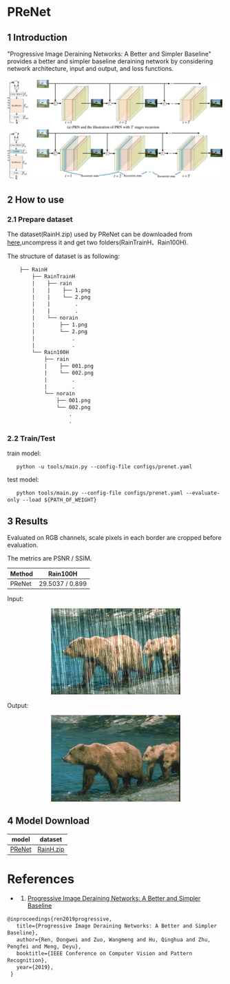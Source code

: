 # PReNet

## 1 Introduction
"Progressive Image Deraining Networks: A Better and Simpler Baseline" provides a better and simpler baseline deraining network by considering network architecture, input and output, and loss functions.

<div align="center">
    <img src="https://github.com/simonsLiang/PReNet_paddle/blob/main/data/net.jpg" width=800">
</div>

## 2 How to use

### 2.1 Prepare dataset

  The dataset(RainH.zip) used by PReNet can be downloaded from [here](https://pan.baidu.com/s/1_vxCatOV3sOA6Vkx1l23eA?pwd=vitu),uncompress it and get two folders(RainTrainH、Rain100H).

  The structure of dataset is as following:

```
    ├── RainH
        ├── RainTrainH
        |    ├── rain
        |    |    ├── 1.png
        |    |    └── 2.png
        |    |        .
        |    |        .
        |    └── norain
        |        ├── 1.png
        |        └── 2.png
        |            .
        |            .
        └── Rain100H
            ├── rain
            |    ├── 001.png
            |    └── 002.png
            |        .
            |        .
            └── norain
                ├── 001.png
                └── 002.png
                    .
                    .
  ```


### 2.2 Train/Test


  train model:
  ```
     python -u tools/main.py --config-file configs/prenet.yaml
  ```

  test model:
  ```
     python tools/main.py --config-file configs/prenet.yaml --evaluate-only --load ${PATH_OF_WEIGHT}
  ```

## 3 Results
Evaluated on RGB channels, scale pixels in each border are cropped before evaluation.

The metrics are PSNR / SSIM.

| Method | Rain100H | 
|---|---|
| PReNet  | 29.5037 / 0.899 | 


Input:

<div align="center">
    <img src="https://github.com/simonsLiang/PReNet_paddle/blob/main/data/rain-001.png" width=300">
</div>

Output:

<div align="center">
    <img src="https://github.com/simonsLiang/PReNet_paddle/blob/main/data/derain-rain-001.png" width=300">
</div>

## 4 Model Download
| model | dataset |
|---|---|
| [PReNet](https://paddlegan.bj.bcebos.com/models/PReNet.pdparams)  | [RainH.zip](https://pan.baidu.com/s/1_vxCatOV3sOA6Vkx1l23eA?pwd=vitu) |




# References

- 1. [Progressive Image Deraining Networks: A Better and Simpler Baseline](https://arxiv.org/pdf/1901.09221v3.pdf)


```
@inproceedings{ren2019progressive,
   title={Progressive Image Deraining Networks: A Better and Simpler Baseline},
   author={Ren, Dongwei and Zuo, Wangmeng and Hu, Qinghua and Zhu, Pengfei and Meng, Deyu},
   booktitle={IEEE Conference on Computer Vision and Pattern Recognition},
   year={2019},
 }
```
